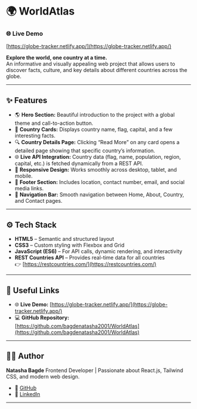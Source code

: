 # 🌍 WorldAtlas

### 🌐 Live Demo

[https://globe-tracker.netlify.app/](https://globe-tracker.netlify.app/)

**Explore the world, one country at a time.**  
An informative and visually appealing web project that allows users to discover facts, culture, and key details about different countries across the globe.

---

## ✨ Features

- 🌎 **Hero Section:** Beautiful introduction to the project with a global theme and call-to-action button.  
- 📖 **Country Cards:** Displays country name, flag, capital, and a few interesting facts.  
- 🔍 **Country Details Page:** Clicking “Read More” on any card opens a detailed page showing that specific country’s information.  
- 🌐 **Live API Integration:** Country data (flag, name, population, region, capital, etc.) is fetched dynamically from a REST API.  
- 📱 **Responsive Design:** Works smoothly across desktop, tablet, and mobile.  
- 📩 **Footer Section:** Includes location, contact number, email, and social media links.  
- 🧭 **Navigation Bar:** Smooth navigation between Home, About, Country, and Contact pages.

---

## ⚙️ Tech Stack

- **HTML5** – Semantic and structured layout  
- **CSS3** – Custom styling with Flexbox and Grid  
- **JavaScript (ES6)** – For API calls, dynamic rendering, and interactivity  
- **REST Countries API** – Provides real-time data for all countries  
  👉 [https://restcountries.com/](https://restcountries.com/)

---
## 🔗 Useful Links

* 🌐 **Live Demo:** [https://globe-tracker.netlify.app/](https://globe-tracker.netlify.app/)
* 💻 **GitHub Repository:** [https://github.com/bagdenatasha2001/WorldAtlas](https://github.com/bagdenatasha2001/WorldAtlas)

---

## 🧑‍💻 Author

**Natasha Bagde**
Frontend Developer | Passionate about React.js, Tailwind CSS, and modern web design.

* 🔗 [GitHub](https://github.com/bagdenatasha2001)
* 🔗 [LinkedIn](https://linkedin.com/in/natasha-bagde-250671234/)

---



